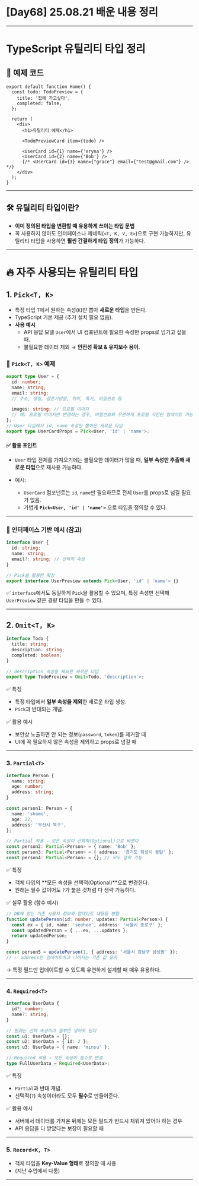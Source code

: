 # [Day68] 25.08.21 배운 내용 정리

---

# TypeScript 유틸리티 타입 정리

## 📌 예제 코드

```tsx
export default function Home() {
  const todo: TodoPreview = {
    title: '집에 가고싶다',
    completed: false,
  };

  return (
    <div>
      <h1>유틸리티 예제</h1>

      <TodoPreviewCard item={todo} />

      <UserCard id={1} name={'eryna'} />
      <UserCard id={2} name={'Bob'} />
      {/* <UserCard id={3} name={"grace"} email={"test@gmail.com"} /> */}
    </div>
  );
}
```

---

## 🛠️ 유틸리티 타입이란?

- **이미 정의된 타입을 변환할 때 유용하게 쓰이는 타입 문법**
- 꼭 사용하지 않아도 인터페이스나 제네릭(`<T, K, V, E>`)으로 구현 가능하지만,
  유틸리티 타입을 사용하면 **훨씬 간결하게 타입 정의**가 가능하다.

---

# 🔥 자주 사용되는 유틸리티 타입

## 1. `Pick<T, K>`

- 특정 타입 `T`에서 원하는 속성(`K`)만 뽑아 **새로운 타입**을 만든다.
- TypeScript 기본 제공 (추가 설치 필요 없음).
- **사용 예시**
  - API 응답 모델 `User`에서 UI 컴포넌트에 필요한 속성만 props로 넘기고 싶을 때.
  - 불필요한 데이터 제외 → **안전성 확보 & 유지보수 용이**.

### 🎯 `Pick<T, K>` 예제

```ts
export type User = {
  id: number;
  name: string;
  email: string;
  // 주소, 생일, 결혼기념일, 취미, 특기, 비밀번호 등

  images: string; // 프로필 이미지
  // 예: 프로필 이미지만 변경하는 경우, 비밀번호와 무관하게 프로필 사진만 업데이트 가능
};
// User 타입에서 id, name 속성만 뽑아온 새로운 타입
export type UserCardProps = Pick<User, 'id' | 'name'>;
```

#### ✅ 활용 포인트

- `User` 타입 전체를 가져오기에는 불필요한 데이터가 많을 때,
  **일부 속성만 추출해 새로운 타입**으로 재사용 가능하다.
- 예시:

  - `UserCard` 컴포넌트는 `id`, `name`만 필요하므로 전체 `User`를 props로 넘길 필요가 없음.
  - 가볍게 **`Pick<User, 'id' | 'name'>`** 으로 타입을 정의할 수 있다.

---

### 📝 인터페이스 기반 예시 (참고)

```ts
interface User {
  id: string;
  name: string;
  email?: string; // 선택적 속성
}

// Pick을 활용한 확장
export interface UserPreview extends Pick<User, 'id' | 'name'> {}
```

✅ `interface`에서도 동일하게 `Pick`을 활용할 수 있으며,
특정 속성만 선택해 `UserPreview` 같은 경량 타입을 만들 수 있다.

---

## 2. `Omit<T, K>`

```ts
interface Todo {
  title: string;
  description: string;
  completed: boolean;
}

// description 속성을 제외한 새로운 타입
export type TodoPreview = Omit<Todo, 'description'>;
```

✅ 특징

- 특정 타입에서 **일부 속성을 제외**한 새로운 타입 생성.
- `Pick`과 반대되는 개념.

✅ 활용 예시

- 보안상 노출하면 안 되는 정보(`password`, `token`)를 제거할 때
- UI에 꼭 필요하지 않은 속성을 제외하고 props로 넘길 때

---

### 3. `Partial<T>`

```ts
interface Person {
  name: string;
  age: number;
  address: string;
}

const person1: Person = {
  name: 'shami',
  age: 22,
  address: '부산시 북구',
};

// Partial 적용 → 모든 속성이 선택적(Optional)으로 바뀐다
const person2: Partial<Person> = { name: 'Bob' };
const person3: Partial<Person> = { address: '경기도 화성시 동탄' };
const person4: Partial<Person> = {}; // 모두 생략 가능
```

✅ 특징

- 객체 타입의 \*\*모든 속성을 선택적(Optional)\*\*으로 변경한다.
- 원래는 필수 값이어도 `?`가 붙은 것처럼 다 생략 가능하다.

✅ 실무 활용 (함수 예시)

```ts
// DB에 있는 기존 사용자 정보와 업데이트 내용을 병합
function updatePerson(id: number, updates: Partial<Person>) {
  const ex = { id, name: 'seohee', address: '서울시 종로구' };
  const updatedPerson = { ...ex, ...updates };
  return updatedPerson;
}

const person5 = updatePerson(1, { address: '서울시 강남구 삼성동' });
// ✅ address만 업데이트하고 나머지는 기존 값 유지
```

→ 특정 필드만 업데이트할 수 있도록 유연하게 설계할 때 매우 유용하다.

---

### 4. `Required<T>`

```ts
interface UserData {
  id?: number;
  name?: string;
}

// 원래는 선택 속성이라 일부만 넣어도 된다
const u1: UserData = {};
const u2: UserData = { id: 2 };
const u3: UserData = { name: 'minsu' };

// Required 적용 → 모든 속성이 필수로 변경
type FullUserData = Required<UserData>;
```

✅ 특징

- `Partial`과 반대 개념.
- 선택적(`?`) 속성이더라도 모두 **필수**로 만들어준다.

✅ 활용 예시

- 서버에서 데이터를 가져온 뒤에는 모든 필드가 반드시 채워져 있어야 하는 경우
- API 응답을 다 받았다는 보장이 필요할 때

---

### 5. `Record<K, T>`

- 객체 타입을 **Key-Value 형태**로 정의할 때 사용.
- (지난 수업에서 다룸)

---
